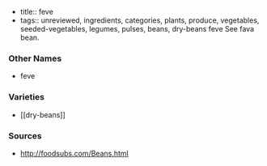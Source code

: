 - title:: feve
- tags:: unreviewed, ingredients, categories, plants, produce, vegetables, seeded-vegetables, legumes, pulses, beans, dry-beans
feve See fava bean.

### Other Names

* feve

### Varieties

* [[dry-beans]]

### Sources
* http://foodsubs.com/Beans.html
